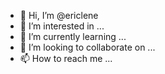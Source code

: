 - 👋 Hi, I’m @ericlene
- 👀 I’m interested in ...
- 🌱 I’m currently learning ...
- 💞️ I’m looking to collaborate on ...
- 📫 How to reach me ...

<!---
ericlene/ericlene is a ✨ special ✨ repository because its `README.md` (this file) appears on your GitHub profile.
You can click the Preview link to take a look at your changes.
--->
